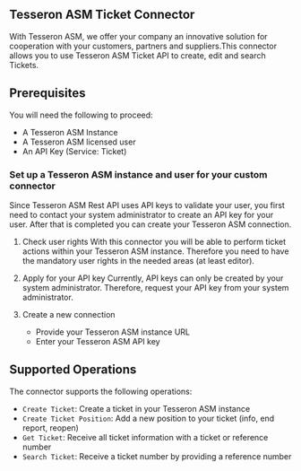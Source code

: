 ## Tesseron ASM Ticket Connector
With Tesseron ASM, we offer your company an innovative solution for cooperation with your customers, partners and suppliers.This connector allows you to use Tesseron ASM Ticket API to create, edit and search Tickets.


## Prerequisites
You will need the following to proceed:
* A Tesseron ASM Instance
* A Tesseron ASM licensed user
* An API Key (Service: Ticket)

### Set up a Tesseron ASM instance and user for your custom connector
Since Tesseron ASM Rest API uses API keys to validate your user, you first need to contact your system administrator to create an API key for your user. After that is completed you can create your Tesseron ASM connection.

1. Check user rights
With this connector you will be able to perform ticket actions within your Tesseron ASM instance. Therefore you need to have the mandatory user rights in the needed areas (at least editor).

2. Apply for your API key
Currently, API keys can only be created by your system administrator. Therefore, request your API key from your system administrator.

3. Create a new connection
    - Provide your Tesseron ASM instance URL
    - Enter your Tesseron ASM API key


## Supported Operations
The connector supports the following operations:
* `Create Ticket`: Create a ticket in your Tesseron ASM instance
* `Create Ticket Position`: Add a new position to your ticket (info, end report, reopen)
* `Get Ticket`: Receive all ticket information with a ticket or reference number
* `Search Ticket`: Receive a ticket number by providing a reference number
